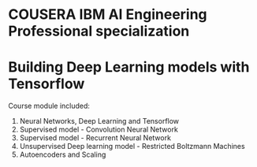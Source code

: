 # COUSERA IBM AI Engineering Professional specialization

# Building Deep Learning models with Tensorflow
  Course module included:
  1. Neural Networks, Deep Learning and Tensorflow
  2. Supervised model - Convolution Neural Network
  3. Supervised model - Recurrent Neural Network
  4. Unsupervised Deep learning model - Restricted Boltzmann Machines
  5. Autoencoders and Scaling
